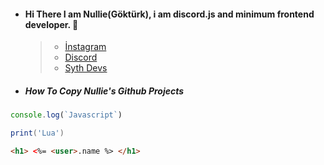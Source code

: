 * #### Hi There I am Nullie(Göktürk), i am discord.js and minimum frontend developer. 🌙
   > * [İnstagram](https://www.instagram.com/gokturk.topal18/)
   > * [Discord]()
   > * [Syth Devs]()

-  ##### How To Copy Nullie's Github Projects

```js
console.log(`Javascript`)
```
```lua
print('Lua')
```
```html
<h1> <%= <user>.name %> </h1>
```


